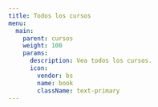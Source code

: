 ```yaml
---
title: Todos los cursos
menu:
  main:
    parent: cursos
    weight: 100
    params:
      description: Vea todos los cursos.
      icon:
        vendor: bs
        name: book
        className: text-primary
---
```


<!-- TODO -->
